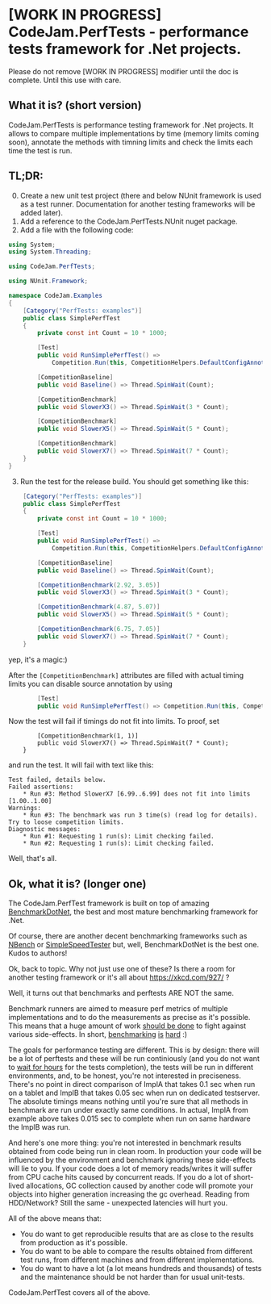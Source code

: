 # [WORK IN PROGRESS] CodeJam.PerfTests - performance tests framework for .Net projects.
Please do not remove [WORK IN PROGRESS] modifier until the doc is complete.
Until this use with care.

## What it is? (short version)

CodeJam.PerfTests is performance testing framework for .Net projects. It allows to compare multiple implementations by time (memory limits coming soon),
annotate the methods with timning limits and check the limits each time the test is run.

## TL;DR:
0. Create a new unit test project (there and below NUnit framework is used as a test runner.
Documentation for another testing frameworks will be added later).
1. Add a reference to the CodeJam.PerfTests.NUnit nuget package.
2. Add a file with the following code:
```cs
using System;
using System.Threading;

using CodeJam.PerfTests;

using NUnit.Framework;

namespace CodeJam.Examples
{
	[Category("PerfTests: examples")]
	public class SimplePerfTest
	{
		private const int Count = 10 * 1000;

		[Test]
		public void RunSimplePerfTest() =>
			Competition.Run(this, CompetitionHelpers.DefaultConfigAnnotate);

		[CompetitionBaseline]
		public void Baseline() => Thread.SpinWait(Count);

		[CompetitionBenchmark]
		public void SlowerX3() => Thread.SpinWait(3 * Count);

		[CompetitionBenchmark]
		public void SlowerX5() => Thread.SpinWait(5 * Count);

		[CompetitionBenchmark]
		public void SlowerX7() => Thread.SpinWait(7 * Count);
	}
}
```

3. Run the test for the release build. You should get something like this:
```cs
	[Category("PerfTests: examples")]
	public class SimplePerfTest
	{
		private const int Count = 10 * 1000;

		[Test]
		public void RunSimplePerfTest() => 
			Competition.Run(this, CompetitionHelpers.DefaultConfigAnnotate);

		[CompetitionBaseline]
		public void Baseline() => Thread.SpinWait(Count);

		[CompetitionBenchmark(2.92, 3.05)]
		public void SlowerX3() => Thread.SpinWait(3 * Count);

		[CompetitionBenchmark(4.87, 5.07)]
		public void SlowerX5() => Thread.SpinWait(5 * Count);

		[CompetitionBenchmark(6.75, 7.05)]
		public void SlowerX7() => Thread.SpinWait(7 * Count);
	}
```
yep, it's a magic:)

After the `[CompetitionBenchmark]` attributes are filled with actual timing limits
you can disable source annotation by using 
```cs
		[Test]
		public void RunSimplePerfTest() => Competition.Run(this, CompetitionHelpers.DefaultConfig);
```
Now the test will fail if timings do not fit into limits. To proof, set 
```
		[CompetitionBenchmark(1, 1)]
		public void SlowerX7() => Thread.SpinWait(7 * Count);
	}
```
and run the test. It will fail with text like this:
```
Test failed, details below.
Failed assertions:
    * Run #3: Method SlowerX7 [6.99..6.99] does not fit into limits [1.00..1.00]
Warnings:
    * Run #3: The benchmark was run 3 time(s) (read log for details). Try to loose competition limits.
Diagnostic messages:
    * Run #1: Requesting 1 run(s): Limit checking failed.
    * Run #2: Requesting 1 run(s): Limit checking failed.
```

Well, that's all.

## Ok, what it is? (longer one)

The CodeJam.PerfTest framework is built on top of amazing [BenchmarkDotNet](https://github.com/PerfDotNet/BenchmarkDotNet),
the best and most mature benchmarking framework for .Net.

Of course, there are another decent benchmarking frameworks such as 
[NBench](https://github.com/petabridge/NBench) or [SimpleSpeedTester](https://github.com/theburningmonk/SimpleSpeedTester) 
but, well, BenchmarkDotNet is the best one. Kudos to authors!

Ok, back to topic. Why not just use one of these? Is there a room for another testing framework or it's all about https://xkcd.com/927/ ?

Well, it turns out that benchmarks and perftests ARE NOT the same.

Benchmark runners are aimed to measure perf metrics of multiple implementations and to do the measurements as precise as it's possible.
This means that a huge amount of work [should be done](https://github.com/PerfDotNet/BenchmarkDotNet#how-it-works) to fight against various side-effects.
In short, [benchmarking](https://andreyakinshin.gitbooks.io/performancebookdotnet/content/science/microbenchmarking.html) [is](http://mattwarren.org/2014/09/19/the-art-of-benchmarking/) [hard](http://www.hanselman.com/blog/ProperBenchmarkingToDiagnoseAndSolveANETSerializationBottleneck.aspx) :)

The goals for performance testing are different. This is by design:
 there will be a lot of perftests and these will be run continiously (and you do not want to [wait for hours](https://twitter.com/jonskeet/status/735415336825192448) for the tests completion),
 the tests will be run in different environments,
 and, to be honest, you're not interested in preciseness. There's no point in direct comparison of
ImplA that takes 0.1 sec when run on a tablet and ImplB that takes 0.05 sec when run on dedicated testserver.
The absolute timings means nothing until you're sure that all methods in benchmark are run under exactly same conditions.
In actual, ImplA from example above takes 0.015 sec to complete when run on same hardware the ImplB was run.

And here's one more thing: you're not interested in benchmark results obtained from code being run in clean room.
In production your code will be influenced by the environment and benchmark ignoring these side-effects will lie to you.
If your code does a lot of memory reads/writes it will suffer from CPU cache hits caused by concurrent reads.
If you do a lot of short-lived allocations, GC collection caused by another code will promote your objects into higher generation increasing the gc overhead.
Reading from HDD/Network? Still the same - unexpected latencies will hurt you.

All of the above means that:
* You do want to get reproducible results that are as close to the results from production as it's possible.
* You do want to be able to compare the results obtained from different test runs, from different machines and from different implementations.
* You do want to have a lot (a lot means hundreds and thousands) of tests and the maintenance should be not harder than for usual unit-tests.

CodeJam.PerfTest covers all of the above.

